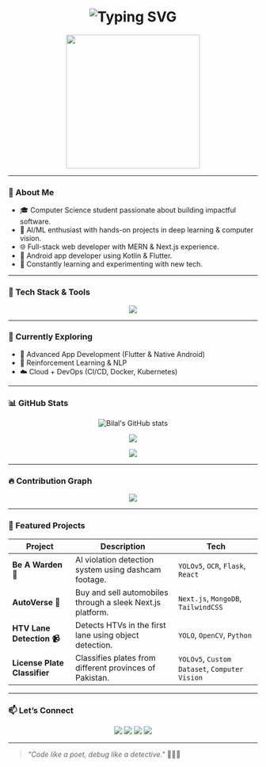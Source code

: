 <h1 align="center">
  <img src="https://readme-typing-svg.herokuapp.com?font=Fira+Code&weight=500&size=28&duration=3000&pause=1000&center=true&vCenter=true&width=435&lines=Hi%2C+I'm+Bilal+Khan!;CS+Student+%7C+ML+%2F+AI+Engineer+%7C+Full-Stack+Developer;Welcome+to+my+GitHub+Universe!+%F0%9F%9A%80" alt="Typing SVG" />
</h1>

<p align="center">
  <img src="https://media.giphy.com/media/qgQUggAC3Pfv687qPC/giphy.gif" width="270px">
</p>

---

### 👋 About Me

- 🎓 Computer Science student passionate about building impactful software.
- 🤖 AI/ML enthusiast with hands-on projects in deep learning & computer vision.
- 🌐 Full-stack web developer with MERN & Next.js experience.
- 📱 Android app developer using Kotlin & Flutter.
- 🧠 Constantly learning and experimenting with new tech.

---

### 🚀 Tech Stack & Tools

<p align="center">
  <img src="https://skillicons.dev/icons?i=python,tensorflow,pytorch,flask,nodejs,express,react,nextjs,mongodb,postgresql,docker,kubernetes,git,github,androidstudio,kotlin,flutter,linux,vscode" />
</p>

---

### 🧠 Currently Exploring
- 📱 Advanced App Development (Flutter & Native Android)
- 🤖 Reinforcement Learning & NLP
- ☁️ Cloud + DevOps (CI/CD, Docker, Kubernetes)

---

### 📊 GitHub Stats

<p align="center">
  <img src="https://github-readme-stats.vercel.app/api?username=Bilal-khan980&show_icons=true&theme=radical" alt="Bilal's GitHub stats" />
</p>

<p align="center">
  <img src="https://github-readme-streak-stats.herokuapp.com?user=Bilal-khan980&theme=radical&hide_border=true" />
</p>

<p align="center">
  <img src="https://github-readme-stats.vercel.app/api/top-langs/?username=Bilal-khan980&layout=compact&theme=radical" />
</p>

---

### 🔥 Contribution Graph

<p align="center">
  <img src="https://github-readme-activity-graph.cyclic.app/graph?username=Bilal-khan980&theme=react-dark&hide_border=true" />
</p>

---

### 📂 Featured Projects

| Project | Description | Tech |
|--------|-------------|------|
| **Be A Warden 🚨** | AI violation detection system using dashcam footage. | `YOLOv5`, `OCR`, `Flask`, `React` |
| **AutoVerse 🚗** | Buy and sell automobiles through a sleek Next.js platform. | `Next.js`, `MongoDB`, `TailwindCSS` |
| **HTV Lane Detection 📹** | Detects HTVs in the first lane using object detection. | `YOLO`, `OpenCV`, `Python` |
| **License Plate Classifier** | Classifies plates from different provinces of Pakistan. | `YOLOv5`, `Custom Dataset`, `Computer Vision` |

---

### 📫 Let’s Connect

<p align="center">
  <a href="mailto:bilalkhan980@gmail.com"><img src="https://img.shields.io/badge/email-%23EA4335.svg?&style=for-the-badge&logo=gmail&logoColor=white"/></a>
  <a href="https://www.linkedin.com/in/bilal-khan980"><img src="https://img.shields.io/badge/linkedin-%230077B5.svg?&style=for-the-badge&logo=linkedin&logoColor=white"/></a>
  <a href="https://twitter.com/BilalKhan_dev"><img src="https://img.shields.io/badge/Twitter-%231DA1F2.svg?&style=for-the-badge&logo=twitter&logoColor=white"/></a>
  <a href="https://bilalportfolio.vercel.app"><img src="https://img.shields.io/badge/Portfolio-%23000000.svg?&style=for-the-badge&logo=vercel&logoColor=white"/></a>
</p>

---

> _"Code like a poet, debug like a detective."_ 🕵️‍♂️✨

<!---
Bilal-khan980/Bilal-khan980 is a ✨ special ✨ repository because its `README.md` (this file) appears on your GitHub profile.
--->

